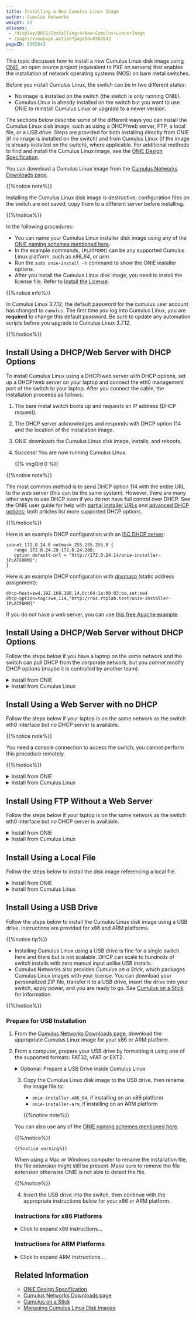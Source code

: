 ```yaml
---
title: Installing a New Cumulus Linux Image
author: Cumulus Networks
weight: 43
aliases:
 - /display/DOCS/Installing+a+New+Cumulus+Linux+Image
 - /pages/viewpage.action?pageId=8362643
pageID: 8362643
---
```

This topic discusses how to install a new Cumulus Linux disk image using [ONIE](http://www.onie.org/), an open source project (equivalent to PXE on servers) that enables the installation of network operating systems (NOS) on bare metal switches.

Before you install Cumulus Linux, the switch can be in two different states:

- No image is installed on the switch (the switch is only running ONIE).
- Cumulus Linux is already installed on the switch but you want to use ONIE to reinstall Cumulus Linux or upgrade to a newer version.

The sections below describe some of the different ways you can install the Cumulus Linux disk image, such as using a DHCP/web server, FTP, a local file, or a USB drive. Steps are provided for both installing directly from ONIE (if no image is installed on the switch) and from Cumulus Linux (if the image is already installed on the switch), where applicable. For additional methods to find and install the Cumulus Linux image, see the [ONIE Design Specification](http://opencomputeproject.github.io/onie/design-spec/discovery.html).

You can download a Cumulus Linux image from the [Cumulus Networks Downloads page](http://cumulusnetworks.com/downloads/).

{{%notice note%}}

Installing the Cumulus Linux disk image is destructive; configuration files on the switch are not saved; copy them to a different server before installing.

{{%/notice%}}

In the following procedures:

- You can name your Cumulus Linux installer disk image using any of the [ONIE naming schemes mentioned here](http://opencomputeproject.github.io/onie/design-spec/discovery.html#default-file-name-search-order).
- In the example commands, `[PLATFORM]` can be any supported Cumulus Linux platform, such as *x86\_64*, or *arm*.
- Run the `sudo onie-install -h` command to show the ONIE installer options.
- After you install the Cumulus Linux disk image, you need to install the license file. Refer to [Install the License](../../Quick-Start-Guide/#install-the-license).

{{%notice info%}}

In Cumulus Linux 3.7.12, the default password for the cumulus user account has changed to `cumulus`. The first time you log into Cumulus Linux, you are **required** to change this default password. Be sure to update any automation scripts before you upgrade to Cumulus Linux 3.7.12.

{{%/notice%}}

## Install Using a DHCP/Web Server with DHCP Options

To install Cumulus Linux using a DHCP/web server *with* DHCP options, set up a DHCP/web server on your laptop and connect the eth0 management port of the switch to your laptop. After you connect the cable, the installation proceeds as follows:

1. The bare metal switch boots up and requests an IP address (DHCP request).
2. The DHCP server acknowledges and responds with DHCP option 114 and the location of the installation image.
3. ONIE downloads the Cumulus Linux disk image, installs, and reboots.
4. Success\! You are now running Cumulus Linux.

    {{% imgOld 0 %}}

{{%notice note%}}

The most common method is to send DHCP option 114 with the entire URL to the web server (this can be the same system). However, there are many other ways to use DHCP even if you do not have full control over DHCP. See the ONIE user guide for help with [partial installer URLs](https://opencomputeproject.github.io/onie/design-spec/discovery.html#partial-installer-urls) and [advanced DHCP options](https://opencomputeproject.github.io/onie/user-guide/index.html#advanced-dhcp-2-vivso); both articles list more supported DHCP options.

{{%/notice%}}

Here is an example DHCP configuration with an [ISC DHCP server](http://www.isc.org/downloads/dhcp/):

```
subnet 172.0.24.0 netmask 255.255.255.0 {
   range 172.0.24.20 172.0.24.200;
   option default-url = "http://172.0.24.14/onie-installer-[PLATFORM]";
}
```

Here is an example DHCP configuration with [dnsmasq](http://www.thekelleys.org.uk/dnsmasq/doc.html) (static address
assignment):

```
dhcp-host=sw4,192.168.100.14,6c:64:1a:00:03:ba,set:sw4
dhcp-option=tag:sw4,114,"http://roz.rtplab.test/onie-installer-[PLATFORM]"
```

If you do not have a web server, you can use [this free Apache example](https://www.apachefriends.org/index.html).

## Install Using a DHCP/Web Server without DHCP Options

Follow the steps below if you have a laptop on the same network and the switch can pull DHCP from the corporate network, but you *cannot* modify DHCP options (maybe it is controlled by another team).
<details>

<summary>Install from ONIE </summary>

1. Place the Cumulus Linux disk image in a directory on the web server.

2. Run the `onie-nos-install` command:

```
ONIE:/ #onie-nos-install http://10.0.1.251/path/to/cumulus-install-[PLATFORM].bin
```

</details>

<details>

<summary>Install from Cumulus Linux </summary>

1. Place the Cumulus Linux disk image in a directory on the web server.

2. From the Cumulus Linux command prompt, run the `onie-install` command, then reboot the switch.

```
cumulus@switch:~$ sudo onie-install -a -i http://10.0.1.251/path/to/cumulus-install-[PLATFORM].bin
```

</details>

## Install Using a Web Server with no DHCP

Follow the steps below if your laptop is on the same network as the switch eth0 interface but *no* DHCP server is available.

{{%notice note%}}

You need a console connection to access the switch; you cannot perform this procedure remotely.

{{%/notice%}}

<details>

<summary>Install from ONIE </summary>

1. ONIE is in [*discovery mode*](http://opencomputeproject.github.io/onie/design-spec/discovery.html#installer-discovery-methods). You must disable discovery mode with the following command:

```
onie# onie-discovery-stop
```

    On older ONIE versions, if the `onie-discovery-stop` command is not supported, run:

```
onie# /etc/init.d/discover.sh stop
```

2. Assign a static address to eth0 with the `ip addr add` command:

```
ONIE:/ #ip addr add 10.0.1.252/24 dev eth0
```

3. Place the Cumulus Linux disk image in a directory on your web server.

4. Run the installer manually (because there are no DHCP options):

```
ONIE:/ #onie-nos-install http://10.0.1.251/path/to/cumulus-install-[PLATFORM].bin
```

</details>

<details>

<summary>Install from Cumulus Linux </summary>

1. Place the Cumulus Linux disk image in a directory on your web server.

2. From the Cumulus Linux command prompt, run the `onie-install` command, then reboot the switch.

```
cumulus@switch:~$ sudo onie-install -a -i http://10.0.1.251/path/to/cumulus-install-[PLATFORM].bin
```

</details>

## Install Using FTP Without a Web Server

Follow the steps below if your laptop is on the same network as the switch eth0 interface but *no* DHCP server is available.

<details>

<summary>Install from ONIE </summary>

1. Set up DHCP or static addressing for eth0. The following example assigns a static address to eth0:

```
ONIE:/ #ip addr add 10.0.1.252/24 dev eth0
```

2. If you are using static addressing, disable ONIE discovery mode:

```
onie# onie-discovery-stop
```

    On older ONIE versions, if the `onie-discovery-stop` command is not supported, run:

```
onie# /etc/init.d/discover.sh stop
```

3. Place the Cumulus Linux disk image into a TFTP or FTP directory.

4. If you are not using DHCP options, run one of the following commands (`tftp` for TFTP or `ftp` for FTP):

```
ONIE# onie-nos-install ftp://local-ftp-server/cumulus-install-[PLATFORM].bin

ONIE# onie-nos-install tftp://local-tftp-server/cumulus-install-[PLATFORM].bin
```

</details>

<details>

<summary>Install from Cumulus Linux </summary>

1. Place the Cumulus Linux disk image into a TFTP or FTP directory.

2. From the Cumulus Linux command prompt, run one of the following commands (`tftp` for TFTP or `ftp` for FTP), then reboot the switch.

```
cumulus@switch:~$ sudo onie-install -a -i ftp://local-ftp-server/cumulus-install-[PLATFORM].bin

cumulus@switch:~$ sudo onie-install -a -i tftp://local-ftp-server/cumulus-install-[PLATFORM].bin
```

</details>

## Install Using a Local File

Follow the steps below to install the disk image referencing a local file.

<details>

<summary>Install from ONIE </summary>

1. Set up DHCP or static addressing for eth0. The following example assigns a static address to eth0:

```
ONIE:/ #ip addr add 10.0.1.252/24 dev eth0
```

2. If you are using static addressing, disable ONIE discovery mode.

```
onie# onie-discovery-stop
```

    On older ONIE versions, if the `onie-discovery-stop` command is not supported, run:

```
onie# /etc/init.d/discover.sh stop
```

3. Use [scp](http://en.wikipedia.org/wiki/Secure_copy) to copy the Cumulus Linux disk image to the switch. (Windows users can use [WinScp](http://winscp.net/eng/index.php).)

4. Run the installer manually from ONIE:

```
ONIE:/ #onie-nos-install /path/to/local/file/cumulus-install-[PLATFORM].bin
```

</details>

<details>

<summary>Install from Cumulus Linux </summary>

1. Copy the Cumulus Linux disk image to the switch.

2. From the Cumulus Linux command prompt, run the `onie-install` command, then reboot the switch.

```
cumulus@switch:~$ sudo onie-install -a -i /path/to/local/file/cumulus-install-[PLATFORM].bin
```

</details>

## Install Using a USB Drive

Follow the steps below to install the Cumulus Linux disk image using a USB drive. Instructions are provided for x86 and ARM platforms.

{{%notice tip%}}

- Installing Cumulus Linux using a USB drive is fine for a single switch here and there but is not scalable. DHCP can scale to hundreds of switch installs with zero manual input unlike USB installs.
- Cumulus Networks also provides *Cumulus on a Stick*, which packages Cumulus Linux images with your license. You can download your personalized ZIP file, transfer it to a USB drive, insert the drive into your switch, apply power, and you are ready to go. See [Cumulus on a Stick](https://cumulusnetworks.com/cumulus-on-a-stick/) for information.

{{%/notice%}}

### Prepare for USB Installation

1. From the [Cumulus Networks Downloads page](https://cumulusnetworks.com/downloads/), download the appropriate Cumulus Linux image for your x86 or ARM platform.

2. From a computer, prepare your USB drive by formatting it using one of the supported formats: FAT32, vFAT or EXT2.

    <details>

    <summary>Optional: Prepare a USB Drive inside Cumulus Linux</summary>

    <table>
    <colgroup>
    <col style="width: 100%" />
    </colgroup>
    <tbody>
    <tr class="odd">
    <td><p>{{%notice warning%}}</p>
    <p>Use caution when performing the actions below; it is possible to severely damage your system with the following utilities.</p>
<p>{{%/notice%}}</p>
    <ol>
    <li><p>Insert your USB drive into the USB port on the switch running Cumulus Linux and log in to the switch.</p></li>
    <li><p>Examine output from <code>cat /proc/partitions</code> and <code>sudo fdisk -l [device]</code> to determine on which device your USB drive can be found. For example, <code>sudo fdisk -l /dev/sdb</code>.</p>
<p>{{%notice warning%}}</p>
<p>These instructions assume your USB drive is the <code>/dev/sdb</code> device, which is typical if you insert the USB drive after the machine is already booted. However, if you insert the USB drive during the boot process, it is possible that your USB drive is the <code>/dev/sda</code> device. Make sure to modify the commands below to use the proper device for your USB drive.</p>
<p>{{%/notice%}}</p></li>
    <li><p>Create a new partition table on the USB drive:</p>
    <pre><code>sudo parted /dev/sdb mklabel msdos</code></pre>
    <p>{{%notice note%}}</p>
    <p>The <code>parted</code> utility should already be installed. However, if it is not, install it with: <code>sudo -E apt-get install parted</code></p>
    <p>{{%/notice%}}</p></li>
    <li><p>Create a new partition on the USB drive:</p>
    <pre><code>sudo parted /dev/sdb -a optimal mkpart primary 0% 100%</code></pre></li>
    <li><p>Format the partition to your filesystem of choice using <em>one</em> of the examples below:</p>
    <pre><code>sudo mkfs.ext2 /dev/sdb1
    sudo mkfs.msdos -F 32 /dev/sdb1
    sudo mkfs.vfat /dev/sdb1</code></pre>
    <p>{{%notice note%}}</p>
    <p>To use <code>mkfs.msdos</code> or <code>mkfs.vfat</code>, you need to install the <code>dosfstools</code> package from the <a href="../Adding-and-Updating-Packages/#add-packages-from-another-repository" class="external-link">Debian software repositories</a>, as they are not included by default.</p>
    <p>{{%/notice%}}</p></li>
    <li><p>To continue installing Cumulus Linux, mount the USB drive to move files.</p>
    <pre><code>sudo mkdir /mnt/usb
    sudo mount /dev/sdb1 /mnt/usb</code></pre></li>
    </ol></td>
    </tr>
    </tbody>
    </table>
</details>

3. Copy the Cumulus Linux disk image to the USB drive, then rename the image file to:

    - `onie-installer-x86_64`, if installing on an x86 platform
    - `onie-installer-arm`, if installing on an ARM platform

    {{%notice note%}}

You can also use any of the [ONIE naming schemes mentioned here](http://opencomputeproject.github.io/onie/design-spec/discovery.html#default-file-name-search-order).

{{%/notice%}}

    {{%notice warning%}}

When using a Mac or Windows computer to rename the installation file, the file extension might still be present. Make sure to remove the file extension otherwise ONIE is not able to detect the file.

{{%/notice%}}

4. Insert the USB drive into the switch, then continue with the appropriate instructions below for your x86 or ARM platform.

### Instructions for x86 Platforms

<details>

<summary>Click to expand x86 instructions... </summary>

1. Prepare the switch for installation:

    - If the switch is offline, connect to the console and power on the switch.
    - If the switch is already online in ONIE, use the `reboot` command.

    {{%notice note%}}

SSH sessions to the switch get dropped after this step. To complete the remaining instructions, connect to the console of the switch. Cumulus Linux switches display their boot process to the console; you need to monitor the console specifically to complete the next step.

{{%/notice%}}

2. Monitor the console and select the ONIE option from the first GRUB screen shown below.

    {{% imgOld 1 %}}

3. Cumulus Linux on x86 uses GRUB chainloading to present a second GRUB menu specific to the ONIE partition. No action is necessary in this menu to select the default option *ONIE: Install OS*.

    {{% imgOld 2 %}}

4. The USB drive is recognized and mounted automatically. The image file is located and automatic installation of Cumulus Linux begins. Here is some sample output:

```
ONIE: OS Install Mode  ...

Version : quanta_common_rangeley-2014.05.05-6919d98-201410171013
Build  Date: 2014-10-17T10:13+0800
Info: Mounting kernel filesystems...  done.
Info: Mounting LABEL=ONIE-BOOT on /mnt/onie-boot  ...
initializing eth0...
scsi 6:0:0:0: Direct-Access  SanDisk Cruzer Facet 1.26 PQ: 0 ANSI: 6
sd 6:0:0:0: [sdb] 31266816 512-byte logical blocks: (16.0 GB/14.9 GiB)
sd 6:0:0:0: [sdb] Write Protect is off
sd 6:0:0:0: [sdb] Write cache: disabled, read cache: enabled, doesn't support DPO or FUA
sd 6:0:0:0: [sdb] Attached SCSI disk

<...snip...>

ONIE:  Executing installer: file://dev/sdb1/onie-installer-x86_64
Verifying image checksum ... OK.
Preparing image archive ... OK.
Dumping image info...
Control File Contents
=====================
Description: Cumulus  Linux
OS-Release:  3.0.0-3b46bef-201509041633-build
Architecture: amd64
Date:  Fri, 27 May 2016 17:10:30 -0700
Installer-Version:  1.2
Platforms: accton_as5712_54x accton_as6712_32x  mlx_sx1400_i73612 dell_s6000_s1220 dell_s4000_c2338 dell_s3000_c2338  cel_redstone_xp cel_smallstone_xp cel_pebble quanta_panther  quanta_ly8_rangeley quanta_ly6_rangeley quanta_ly9_rangeley  
Homepage: http://www.cumulusnetworks.com/
```

5. After installation completes, the switch automatically reboots into the newly installed instance of Cumulus Linux.

</details>

### Instructions for ARM Platforms

<details>

<summary>Click to expand ARM instructions... </summary>

1. Prepare the switch for installation:

    - If the switch is offline, connect to the console and power on the switch.
    - If the switch is already online in ONIE, use the `reboot` command.

    SSH sessions to the switch get dropped after this step. To complete the remaining instructions, connect to the console of the switch. Cumulus Linux switches display their boot process to the console; you need to monitor the console specifically to complete the next step.

2. Interrupt the normal boot process before the countdown (shown below) completes. Press any key to stop the autoboot.

```
U-Boot 2013.01-00016-gddbf4a9-dirty (Feb 14 2014 - 16:30:46) Accton: 1.4.0.5

CPU0: P2020, Version: 2.1, (0x80e20021)
Core: E500, Version: 5.1, (0x80211051)
Clock Configuration:
CPU0:1200 MHz, CPU1:1200 MHz,
CCB:600 MHz,
DDR:400 MHz (800 MT/s data rate) (Asynchronous), LBC:37.500 MHz
L1: D-cache 32 kB enabled
I-cache 32 kB enabled
<...snip ...>
USB: USB2513 hub OK
Hit any key to stop autoboot: 0
```

3. A command prompt appears so that you can run commands. Execute the following command:

```
run onie_bootcmd
```

4. The USB drive is recognized and mounted automatically. The image file is located and automatic installation of Cumulus Linux begins. Here is some sample output:

```
Loading Open Network Install Environment  ...
Platform: arm-as4610_54p-r0
Version : 1.6.1.3
WARNING: adjusting available memory to 30000000
## Booting kernel from Legacy Image at ec040000  ...
    Image Name:   as6701_32x.1.6.1.3
    Image Type:   ARM Linux Multi-File Image (gzip compressed)
    Data Size:    4456555 Bytes = 4.3 MiB
    Load Address: 00000000
    Entry Point:  00000000
    Contents:
        Image 0: 3738543 Bytes = 3.6 MiB
        Image 1: 706440 Bytes = 689.9 KiB
        Image 2: 11555 Bytes = 11.3 KiB
    Verifying Checksum ... OK
## Loading init Ramdisk from multi component Legacy Image at ec040000  ...
## Flattened Device Tree from multi component Image at EC040000
    Booting using the fdt at 0xec47d388
    Uncompressing Multi-File Image ... OK
    Loading Ramdisk to 2ff53000, end 2ffff788 ... OK
    Loading Device Tree to 03ffa000, end 03fffd22 ... OK
<...snip...>
ONIE: Starting ONIE Service Discovery
ONIE: Executing installer: file://dev/sdb1/onie-installer-arm
Verifying image checksum ... OK.
Preparing image archive ... OK.
Dumping image info ...
Control File Contents
=====================
Description: Cumulus Linux
OS-Release: 3.0.0-3b46bef-201509041633-build
Architecture: arm
Date: Fri, 27 May 2016 17:08:35 -0700
Installer-Version: 1.2
Platforms: accton_as4600_54t, accton_as6701_32x, accton_5652, accton_as5610_52x, dni_6448, dni_7448, dni_c7448n, cel_kennisis, cel_redstone, cel_smallstone, cumulus_p2020, quanta_lb9, quanta_ly2, quanta_ly2r, quanta_ly6_p2020
Homepage: http://www.cumulusnetworks.com/
```

5. After installation completes, the switch automatically reboots into the newly installed instance of Cumulus Linux.

</details>

## Related Information

- [ONIE Design Specification](http://opencomputeproject.github.io/onie/design-spec/)
- [Cumulus Networks Downloads page](https://cumulusnetworks.com/downloads/)
- [Cumulus on a Stick](https://cumulusnetworks.com/cumulus-on-a-stick/)
- [Managing Cumulus Linux Disk Images](../Managing-Cumulus-Linux-Disk-Images/)
